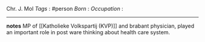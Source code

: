 Chr. J. Mol
*Tags* : #person 
*Born* :
*Occupation* :

---
**notes**
MP of [[Katholieke Volkspartij (KVP)]] and brabant physician, played an important role in post ware thinking about health care system.
